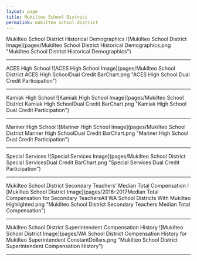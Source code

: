 ```yaml
---
layout: page
title: Mukilteo School District
permalink: mukilteo school district
---
```



Mukilteo School District Historical Demographics
![Mukilteo School District Image](pages/Mukilteo School District Historical Demographics.png "Mukilteo School District Historical Demographics")

___

ACES High School
![ACES High School Image](pages/Mukilteo School District ACES High SchoolDual Credit BarChart.png "ACES High School Dual Credit Participation")

___

Kamiak High School
![Kamiak High School Image](pages/Mukilteo School District Kamiak High SchoolDual Credit BarChart.png "Kamiak High School Dual Credit Participation")

___

Mariner High School
![Mariner High School Image](pages/Mukilteo School District Mariner High SchoolDual Credit BarChart.png "Mariner High School Dual Credit Participation")

___

Special Services
![Special Services Image](pages/Mukilteo School District Special ServicesDual Credit BarChart.png "Special Services Dual Credit Participation")

___

Mukilteo School District Secondary Teachers' Median Total Compensation
![Mukilteo School District Image](pages/2016-2017Median Total Compensation for Secondary TeachersAll WA School Districts With Mukilteo Highlighted.png "Mukilteo School District Secondary Teachers Median Total Compensation")

___

Mukilteo School District Superintendent Compensation History
![Mukilteo School District Image](pages/WA School District Compensation History for Mukilteo Superintendent ConstantDollars.png "Mukilteo School District Superintendent Compensation History")

___

